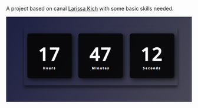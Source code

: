 A project based on canal [Larissa Kich](https://www.youtube.com/watch?v=GK0ok3ZCXwM) with some basic skills needed.

![Preview](./assets/README/Preview.png)
